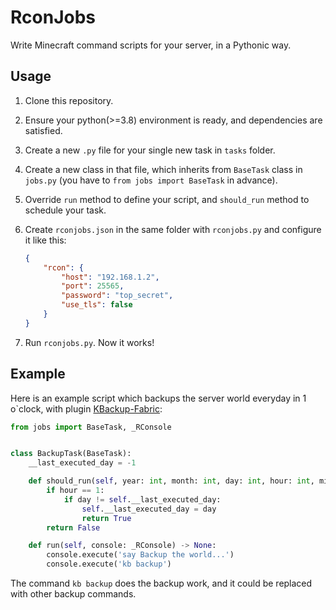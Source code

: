 # RconJobs

Write Minecraft command scripts for your server, in a Pythonic way.

## Usage

1. Clone this repository.

2. Ensure your python(>=3.8) environment is ready, and dependencies are satisfied.

3. Create a new `.py` file for your single new task in `tasks` folder.

4. Create a new class in that file, which inherits from `BaseTask` class in `jobs.py` (you have to `from jobs import BaseTask` in advance).

5. Override `run` method to define your script, and `should_run` method to schedule your task.

6. Create `rconjobs.json` in the same folder with `rconjobs.py` and configure it like this:

   ```json
   {
       "rcon": {
           "host": "192.168.1.2",
           "port": 25565,
           "password": "top_secret",
           "use_tls": false
       }
   }
   ```

7. Run `rconjobs.py`. Now it works!

## Example

Here is an example script which backups the server world everyday in 1 o`clock, with plugin [KBackup-Fabric](https://github.com/keuin/KBackup-Fabric):

```python
from jobs import BaseTask, _RConsole


class BackupTask(BaseTask):
    __last_executed_day = -1

    def should_run(self, year: int, month: int, day: int, hour: int, minute: int, week_day: int) -> bool:
        if hour == 1:
            if day != self.__last_executed_day:
                self.__last_executed_day = day
                return True
        return False

    def run(self, console: _RConsole) -> None:
        console.execute('say Backup the world...')
        console.execute('kb backup')
```

The command `kb backup` does the backup work, and it could be replaced with other backup commands.
